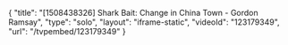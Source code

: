 {
    "title": "[1508438326] Shark Bait: Change in China Town - Gordon Ramsay",
    "type": "solo",
    "layout": "iframe-static",
    "videoId": "123179349",
    "url": "\/tvpembed\/123179349"
}